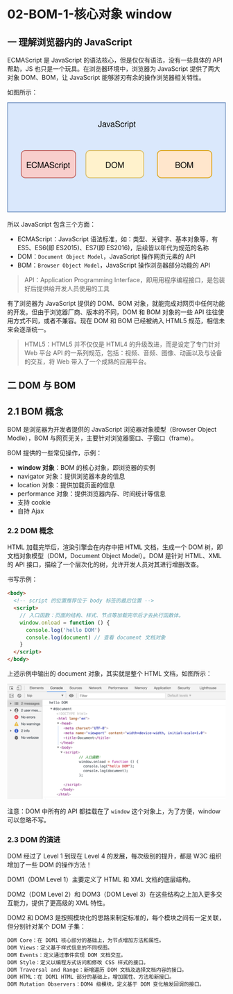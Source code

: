 # 02-BOM-1-核心对象 window

## 一 理解浏览器内的 JavaScript

ECMAScript 是 JavaScript 的语法核心，但是仅仅有语法，没有一些具体的 API 帮助，JS 也只是一个玩具。在浏览器环境中，浏览器为 JavaScript 提供了两大对象 DOM、BOM，让 JavaScript 能够游刃有余的操作浏览器相关特性。

如图所示：

![JavaScript 组成](../images/javascript/02-1-01-01.svg)

所以 JavaScript 包含三个方面：

- ECMAScript：JavaScript 语法标准，如：类型、关键字、基本对象等，有 ES5、ES6(即 ES2015)、ES7(即 ES2016)，后续皆以年代为规范的名称
- DOM：`Document Object Model`，JavaScript 操作网页元素的 API
- BOM：`Browser Object Model`，JavaScript 操作浏览器部分功能的 API

> API：Application Programming Interface，即用用程序编程接口，是包装好后提供给开发人员使用的工具

有了浏览器为 JavaScript 提供的 DOM、BOM 对象，就能完成对网页中任何功能的开发。但由于浏览器厂商、版本的不同，DOM 和 BOM 对象的一些 API 往往使用方式不同，或者不兼容。现在 DOM 和 BOM 已经被纳入 HTML5 规范，相信未来会逐渐统一。

> HTML5：HTML5 并不仅仅是 HTML4 的升级改进，而是设定了专门针对 Web 平台 API 的一系列规范，包括：视频、音频、图像、动画以及与设备的交互，将 Web 带入了一个成熟的应用平台。

## 二 DOM 与 BOM

## 2.1 BOM 概念

BOM 是浏览器为开发者提供的 JavaScript 浏览器对象模型（Browser Object Modle），BOM 与网页无关，主要针对浏览器窗口、子窗口（frame）。

BOM 提供的一些常见操作，示例：

- **window 对象**：BOM 的核心对象，即浏览器的实例
- navigator 对象：提供浏览器本身的信息
- location 对象：提供加载页面的信息
- performance 对象：提供浏览器内存、时间统计等信息
- 支持 cookie
- 自持 Ajax

### 2.2 DOM 概念

HTML 加载完毕后，渲染引擎会在内存中把 HTML 文档，生成一个 DOM 树，即文档对象模型（DOM，Document Object Model）。DOM 是针对 HTML、XML 的 API 接口，描绘了一个层次化的树，允许开发人员对其进行增删改查。

书写示例：

```html
<body>
  <!-- script 的位置推荐位于 body 标签的最后位置 -->
  <script>
    // 入口函数：页面的结构、样式、节点等加载完毕后才去执行函数体。
    window.onload = function () {
      console.log('hello DOM')
      console.log(document) // 查看 document 文档对象
    }
  </script>
</body>
```

上述示例中输出的 document 对象，其实就是整个 HTML 文档，如图所示：

![dom](../images/dom/01.png)

注意：DOM 中所有的 API 都挂载在了 `window` 这个对象上，为了方便，window 可以忽略不写。

### 2.3 DOM 的演进

DOM 经过了 Level 1 到现在 Level 4 的发展，每次级别的提升，都是 W3C 组织增加了一些 DOM 的操作方法！

DOM1（DOM Level 1）主要定义了 HTML 和 XML 文档的底层结构。

DOM2（DOM Level 2）和 DOM3（DOM Level 3）在这些结构之上加入更多交互能力，提供了更高级的 XML 特性。

DOM2 和 DOM3 是按照模块化的思路来制定标准的，每个模块之间有一定关联，但分别针对某个 DOM 子集：

```txt
DOM Core：在 DOM1 核心部分的基础上，为节点增加方法和属性。
DOM Views：定义基于样式信息的不同视图。
DOM Events：定义通过事件实现 DOM 文档交互。
DOM Style：定义以编程方式访问和修改 CSS 样式的接口。
DOM Traversal and Range：新增遍历 DOM 文档及选择文档内容的接口。
DOM HTML：在 DOM1 HTML 部分的基础上，增加属性、方法和新接口。
DOM Mutation Observers：DOM4 级模块，定义基于 DOM 变化触发回调的接口。
```
